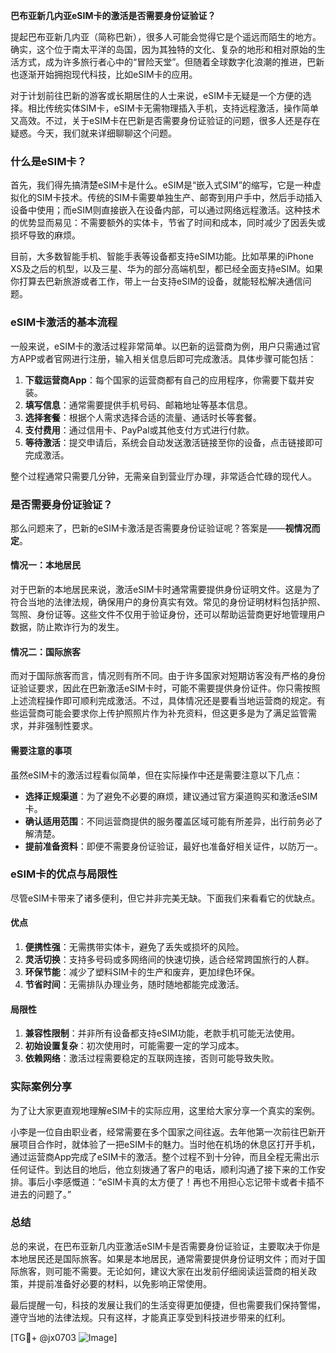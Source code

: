 **巴布亚新几内亚eSIM卡的激活是否需要身份证验证？**

提起巴布亚新几内亚（简称巴新），很多人可能会觉得它是个遥远而陌生的地方。确实，这个位于南太平洋的岛国，因为其独特的文化、复杂的地形和相对原始的生活方式，成为许多旅行者心中的“冒险天堂”。但随着全球数字化浪潮的推进，巴新也逐渐开始拥抱现代科技，比如eSIM卡的应用。

对于计划前往巴新的游客或长期居住的人士来说，eSIM卡无疑是一个方便的选择。相比传统实体SIM卡，eSIM卡无需物理插入手机，支持远程激活，操作简单又高效。不过，关于eSIM卡在巴新是否需要身份证验证的问题，很多人还是存在疑惑。今天，我们就来详细聊聊这个问题。

### 什么是eSIM卡？

首先，我们得先搞清楚eSIM卡是什么。eSIM是“嵌入式SIM”的缩写，它是一种虚拟化的SIM卡技术。传统的SIM卡需要单独生产、邮寄到用户手中，然后手动插入设备中使用；而eSIM则直接嵌入在设备内部，可以通过网络远程激活。这种技术的优势显而易见：不需要额外的实体卡，节省了时间和成本，同时减少了因丢失或损坏导致的麻烦。

目前，大多数智能手机、智能手表等设备都支持eSIM功能。比如苹果的iPhone XS及之后的机型，以及三星、华为的部分高端机型，都已经全面支持eSIM。如果你打算去巴新旅游或者工作，带上一台支持eSIM的设备，就能轻松解决通信问题。

### eSIM卡激活的基本流程

一般来说，eSIM卡的激活过程非常简单。以巴新的运营商为例，用户只需通过官方APP或者官网进行注册，输入相关信息后即可完成激活。具体步骤可能包括：

1. **下载运营商App**：每个国家的运营商都有自己的应用程序，你需要下载并安装。
2. **填写信息**：通常需要提供手机号码、邮箱地址等基本信息。
3. **选择套餐**：根据个人需求选择合适的流量、通话时长等套餐。
4. **支付费用**：通过信用卡、PayPal或其他支付方式进行付款。
5. **等待激活**：提交申请后，系统会自动发送激活链接至你的设备，点击链接即可完成激活。

整个过程通常只需要几分钟，无需亲自到营业厅办理，非常适合忙碌的现代人。

### 是否需要身份证验证？

那么问题来了，巴新的eSIM卡激活是否需要身份证验证呢？答案是——**视情况而定**。

#### 情况一：本地居民
对于巴新的本地居民来说，激活eSIM卡时通常需要提供身份证明文件。这是为了符合当地的法律法规，确保用户的身份真实有效。常见的身份证明材料包括护照、驾照、身份证等。这些文件不仅用于验证身份，还可以帮助运营商更好地管理用户数据，防止欺诈行为的发生。

#### 情况二：国际旅客
而对于国际旅客而言，情况则有所不同。由于许多国家对短期访客没有严格的身份证验证要求，因此在巴新激活eSIM卡时，可能不需要提供身份证件。你只需按照上述流程操作即可顺利完成激活。不过，具体情况还是要看当地运营商的规定。有些运营商可能会要求你上传护照照片作为补充资料，但这更多是为了满足监管需求，并非强制性要求。

#### 需要注意的事项
虽然eSIM卡的激活过程看似简单，但在实际操作中还是需要注意以下几点：
- **选择正规渠道**：为了避免不必要的麻烦，建议通过官方渠道购买和激活eSIM卡。
- **确认适用范围**：不同运营商提供的服务覆盖区域可能有所差异，出行前务必了解清楚。
- **提前准备资料**：即便不需要身份证验证，最好也准备好相关证件，以防万一。

### eSIM卡的优点与局限性

尽管eSIM卡带来了诸多便利，但它并非完美无缺。下面我们来看看它的优缺点。

#### 优点
1. **便携性强**：无需携带实体卡，避免了丢失或损坏的风险。
2. **灵活切换**：支持多号码或多网络间的快速切换，适合经常跨国旅行的人群。
3. **环保节能**：减少了塑料SIM卡的生产和废弃，更加绿色环保。
4. **节省时间**：无需排队办理业务，随时随地都能完成激活。

#### 局限性
1. **兼容性限制**：并非所有设备都支持eSIM功能，老款手机可能无法使用。
2. **初始设置复杂**：初次使用时，可能需要一定的学习成本。
3. **依赖网络**：激活过程需要稳定的互联网连接，否则可能导致失败。

### 实际案例分享

为了让大家更直观地理解eSIM卡的实际应用，这里给大家分享一个真实的案例。

小李是一位自由职业者，经常需要在多个国家之间往返。去年他第一次前往巴新开展项目合作时，就体验了一把eSIM卡的魅力。当时他在机场的休息区打开手机，通过运营商App完成了eSIM卡的激活。整个过程不到十分钟，而且全程无需出示任何证件。到达目的地后，他立刻拨通了客户的电话，顺利沟通了接下来的工作安排。事后小李感慨道：“eSIM卡真的太方便了！再也不用担心忘记带卡或者卡插不进去的问题了。”

### 总结

总的来说，在巴布亚新几内亚激活eSIM卡是否需要身份证验证，主要取决于你是本地居民还是国际旅客。如果是本地居民，通常需要提供身份证明文件；而对于国际旅客，则可能不需要。无论如何，建议大家在出发前仔细阅读运营商的相关政策，并提前准备好必要的材料，以免影响正常使用。

最后提醒一句，科技的发展让我们的生活变得更加便捷，但也需要我们保持警惕，遵守当地的法律法规。只有这样，才能真正享受到科技进步带来的红利。

[TG💪+ @jx0703 ![Image](https://github.com/user-attachments/assets/dbca1d08-cadb-493c-b0ec-ad6f7a83f270)]